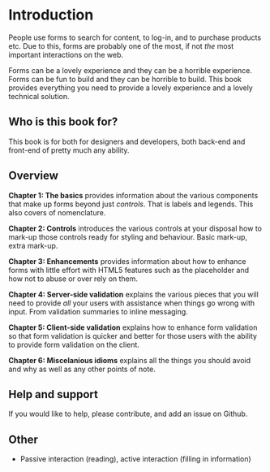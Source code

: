 # Introduction

People use forms to search for content, to log-in, and to purchase products etc. Due to this, forms are probably one of the most, if not *the* most important interactions on the web.

Forms can be a lovely experience and they can be a horrible experience. Forms can be fun to build and they can be horrible to build. This book provides everything you need to provide a lovely experience and a lovely technical solution.

## Who is this book for?

This book is for both for designers and developers, both back-end and front-end of pretty much any ability.

## Overview

**Chapter 1: The basics** provides information about the various components that make up forms beyond just *controls*. That is labels and legends. This also covers of nomenclature.

**Chapter 2: Controls** introduces the various controls at your disposal how to mark-up those controls ready for styling and behaviour. Basic mark-up, extra mark-up.

**Chapter 3: Enhancements** provides information about how to enhance forms with little effort with HTML5 features such as the placeholder and how not to abuse or over rely on them.

**Chapter 4: Server-side validation** explains the various pieces that you will need to provide *all* your users with assistance when things go wrong with input. From validation summaries to inline messaging.

**Chapter 5: Client-side validation** explains how to enhance form validation so that form validation is quicker and better for those users with the ability to provide form validation on the client.

**Chapter 6: Miscelanious idioms** explains all the things you should avoid and why as well as any other points of note.

## Help and support

If you would like to help, please contribute, and add an issue on Github.

## Other

* Passive interaction (reading), active interaction (filling in information)
